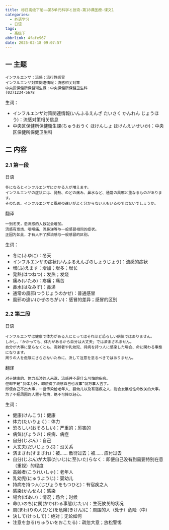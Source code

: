 ```yaml
---
title: 标日高级下册——第5单元科学と技術-第18课医療-课文1
categories:
  - 外语学习
  - 日语
tags:
  - 高级下
abbrlink: 4fafe967
date: 2025-02-18 09:07:57
---
```

## 一 主题

```
インフルエンザ：流感；流行性感冒
インフルエンザ対策関連情報：流感相关对策
中央区保健所保健衛生課：中央保健所保健卫生科
(03)1234-5678
```

<!--more-->

生词：

* インフルエンザ対策関連情報(いんふるえんざ たいさく かんれん じょうほう)：流感对策相关信息
* 中央区保健所保健衛生課(ちゅうおうく ほけんしょ ほけんえいせいか)：中央区保健所保健卫生科

## 二  内容

### 2.1 第一段

日语

```
冬になるとインフルエンザにかかる人が増えます。
インフルエンザの症状には、発熱、のどの痛み、鼻水など、通常の風邪と重なるものがあります。
そのため、インフルエンザと風邪の違いがよく分からない人もいるのではないでしょうか。
```

翻译

```
一到冬天，患流感的人数就会增加。
流感有发烧、咽喉痛、流鼻涕等与一般感冒相同的症状。
正因为如此，才有人不了解流感与一般感冒的区别。
```

生词：

* 冬に(ふゆに)：冬天
* インフルエンザの症状(いんふるえんざのしょうじょう)：流感的症状
* 増(ふ)えます：增加；增多；增长
* 発熱(はつねつ)：发热；发烧
* 痛み(いたみ)：疼痛；痛苦
* 鼻水(はなみず)：鼻涕
* 通常の風邪(つうじょうのかぜ)：普通感冒
* 風邪の違い(かぜのちがい)：感冒的差异；感冒的区别

### 2.2 第二段

日语

```
インフルエンザは健康で体力がある人にとってはそれほど恐ろしい病気ではありません。
しかし、「かかっても、体力があるから自分は大丈夫」では済まされません。
自分が大事に至らなくとも、高齢者や乳幼児、持病を持つ人に感染した場合、命に関わる事態になります。
周りの人を危険にさらさないために、決して注意を怠るべきではありません。
```

翻译

```
对于健康的、体力充沛的人来说，流感并不是什么可怕的疾病。
但却不是“我体力好，即使得了流感自己也没事”就万事大吉了。
即使自己不出大事，一旦传染给老年人、婴幼儿以及有宿疾之人，则会发展成性命攸关的大事。
为了不把周围的人置于险境，绝不可掉以轻心。
```

生词：

* 健康(けんこう)：健康
* 体力(たいりょく)：体力
* 恐ろしい(おそろしい)：严重的；厉害的
* 病気(びょうき)：疾病、病症
* 自分(じぶん)：自己
* 大丈夫(だいじょうぶ)：没关系
* 済まされ(すまされ)：被…… 敷衍过去；被…… 应付过去
* 自分(じぶん)が大事(だいじ)に至(いた)らなく：即便自己没有到需要特别在意（重视）的程度
* 高齢者(こうれいしゃ)：老年人
* 乳幼児(にゅうようじ)：婴幼儿
* 持病を持つ人(じびょうをもつひと)：有宿疾之人
* 感染(かんせん)：感染
* 場合(ばあい)：情况；场合；时候
* 命(いのち)に関(かか)わる事態(じたい)：生死攸关的状况
* 周(まわ)りの人(ひと)を危険(きけん)に：周围的人（处于）危险（中）
* 決して(けっして)：绝对；无论如何
* 注意を怠る(ちゅういをおこたる)：疏忽大意；放松警惕